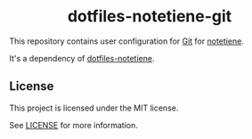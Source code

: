 <h1 align="center">dotfiles-notetiene-git</h1>

This repository contains user configuration for [Git](https://git-scm.com/) for [notetiene](https://github.com/notetiene).

It's a dependency of [dotfiles-notetiene](https://github.com/notetiene/dotfiles-notetiene).

## License
This project is licensed under the MIT license.

See [LICENSE](./LICENSE) for more information.
